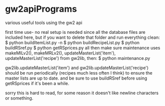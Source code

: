 # gw2apiPrograms
various useful tools using the gw2 api

first time use- no real setup is needed since all the database files are included here, but if you want to delete that folder and run everything clean:
$ python buildItemList.py -n
$ python buildRecipeList.py
$ python buildRSref.py
$ python getRSprices.py all
then make sure maintenance uses makeMILv2(), makeMRLv2(), updateMasterList('item'), updateMasterList('recipe') from gw2lib, then:
$ python maintenance.py

gw2lib.updateMasterList('item') and gw2lib.updateMasterList('recipe') should be run periodically (recipes much less often I think) to ensure the master lists are up to date.
and be sure to use buildRSref before using getRSprices if it's been a while.

sorry this is hard to read, for some reason it doesn't like newline characters or something.
